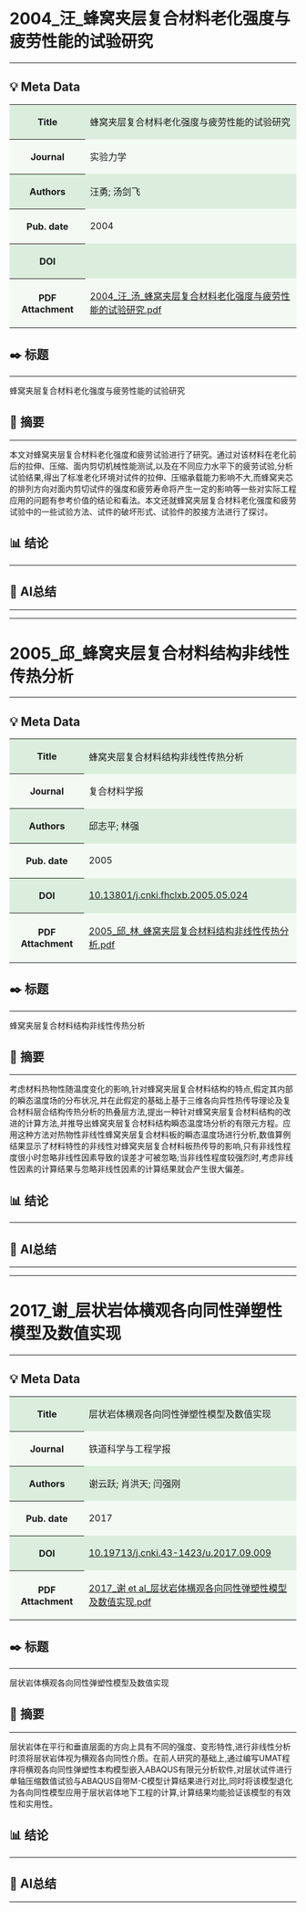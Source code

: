 # 2004_汪_蜂窝夹层复合材料老化强度与疲劳性能的试验研究

* * *

## 💡 Meta Data

<table><tbody><tr><th style="background-color:#dbeedd;"><p style="text-align: middle">Title</p></th><td style="background-color:#dbeedd;">蜂窝夹层复合材料老化强度与疲劳性能的试验研究</td></tr><tr><th style="background-color:#f3faf4;"><p style="text-align:  middle">Journal</p></th><td style="background-color:#f3faf4;">实验力学</td></tr><tr><th style="background-color:#dbeedd;"><p style="text-align:  middle">Authors</p></th><td style="background-color:#dbeedd;">汪勇; 汤剑飞</td></tr><tr><th style="background-color:#f3faf4;"><p style="text-align: middle">Pub. date</p></th><td style="background-color:#f3faf4;">2004</td></tr><tr><th style="background-color:#dbeedd;"><p style="text-align: middle">DOI</p></th><td style="background-color:#dbeedd;"><a href="https://doi.org/"></a></td></tr><tr><th style="background-color:#f3faf4;"><p style="text-align: middle">PDF Attachment</p></th><td style="background-color:#f3faf4;"><p><a href="zotero://open-pdf/library/items/B6STRXDU">2004_汪_汤_蜂窝夹层复合材料老化强度与疲劳性能的试验研究.pdf</a></p></td></tr></tbody></table>

## ✒️ 标题

* * *

蜂窝夹层复合材料老化强度与疲劳性能的试验研究

## 📜 摘要

* * *

本文对蜂窝夹层复合材料老化强度和疲劳试验进行了研究。通过对该材料在老化前后的拉伸、压缩、面内剪切机械性能测试,以及在不同应力水平下的疲劳试验,分析试验结果,得出了标准老化环境对试件的拉伸、压缩承载能力影响不大,而蜂窝夹芯的排列方向对面内剪切试件的强度和疲劳寿命将产生一定的影响等一些对实际工程应用的问题有参考价值的结论和看法。本文还就蜂窝夹层复合材料老化强度和疲劳试验中的一些试验方法、试件的破坏形式、试验件的胶接方法进行了探讨。

## 📊 结论

* * *

## 🚩 AI总结

* * *

---

# 2005_邱_蜂窝夹层复合材料结构非线性传热分析

* * *

## 💡 Meta Data

<table><tbody><tr><th style="background-color:#dbeedd;"><p style="text-align: middle">Title</p></th><td style="background-color:#dbeedd;">蜂窝夹层复合材料结构非线性传热分析</td></tr><tr><th style="background-color:#f3faf4;"><p style="text-align:  middle">Journal</p></th><td style="background-color:#f3faf4;">复合材料学报</td></tr><tr><th style="background-color:#dbeedd;"><p style="text-align:  middle">Authors</p></th><td style="background-color:#dbeedd;">邱志平; 林强</td></tr><tr><th style="background-color:#f3faf4;"><p style="text-align: middle">Pub. date</p></th><td style="background-color:#f3faf4;">2005</td></tr><tr><th style="background-color:#dbeedd;"><p style="text-align: middle">DOI</p></th><td style="background-color:#dbeedd;"><a href="https://doi.org/10.13801/j.cnki.fhclxb.2005.05.024">10.13801/j.cnki.fhclxb.2005.05.024</a></td></tr><tr><th style="background-color:#f3faf4;"><p style="text-align: middle">PDF Attachment</p></th><td style="background-color:#f3faf4;"><p><a href="zotero://open-pdf/library/items/EUPVUWDG">2005_邱_林_蜂窝夹层复合材料结构非线性传热分析.pdf</a></p></td></tr></tbody></table>

## ✒️ 标题

* * *

蜂窝夹层复合材料结构非线性传热分析

## 📜 摘要

* * *

考虑材料热物性随温度变化的影响,针对蜂窝夹层复合材料结构的特点,假定其内部的瞬态温度场的分布状况,并在此假定的基础上基于三维各向异性热传导理论及复合材料层合结构传热分析的热叠层方法,提出一种针对蜂窝夹层复合材料结构的改进的计算方法,并推导出蜂窝夹层复合材料结构瞬态温度场分析的有限元方程。应用这种方法对热物性非线性蜂窝夹层复合材料板的瞬态温度场进行分析,数值算例结果显示了材料特性的非线性对蜂窝夹层复合材料板热传导的影响,只有非线性程度很小时忽略非线性因素导致的误差才可被忽略;当非线性程度较强烈时,考虑非线性因素的计算结果与忽略非线性因素的计算结果就会产生很大偏差。

## 📊 结论

* * *

## 🚩 AI总结

* * *

---

# 2017_谢_层状岩体横观各向同性弹塑性模型及数值实现

* * *

## 💡 Meta Data

<table><tbody><tr><th style="background-color:#dbeedd;"><p style="text-align: middle">Title</p></th><td style="background-color:#dbeedd;">层状岩体横观各向同性弹塑性模型及数值实现</td></tr><tr><th style="background-color:#f3faf4;"><p style="text-align:  middle">Journal</p></th><td style="background-color:#f3faf4;">铁道科学与工程学报</td></tr><tr><th style="background-color:#dbeedd;"><p style="text-align:  middle">Authors</p></th><td style="background-color:#dbeedd;">谢云跃; 肖洪天; 闫强刚</td></tr><tr><th style="background-color:#f3faf4;"><p style="text-align: middle">Pub. date</p></th><td style="background-color:#f3faf4;">2017</td></tr><tr><th style="background-color:#dbeedd;"><p style="text-align: middle">DOI</p></th><td style="background-color:#dbeedd;"><a href="https://doi.org/10.19713/j.cnki.43-1423/u.2017.09.009">10.19713/j.cnki.43-1423/u.2017.09.009</a></td></tr><tr><th style="background-color:#f3faf4;"><p style="text-align: middle">PDF Attachment</p></th><td style="background-color:#f3faf4;"><p><a href="zotero://open-pdf/library/items/B2PXTANQ">2017_谢 et al_层状岩体横观各向同性弹塑性模型及数值实现.pdf</a></p></td></tr></tbody></table>

## ✒️ 标题

* * *

层状岩体横观各向同性弹塑性模型及数值实现

## 📜 摘要

* * *

层状岩体在平行和垂直层面的方向上具有不同的强度、变形特性,进行非线性分析时须将层状岩体视为横观各向同性介质。在前人研究的基础上,通过编写UMAT程序将横观各向同性弹塑性本构模型嵌入ABAQUS有限元分析软件,对层状试件进行单轴压缩数值试验与ABAQUS自带M-C模型计算结果进行对比,同时将该模型退化为各向同性模型应用于层状岩体地下工程的计算,计算结果均能验证该模型的有效性和实用性。

## 📊 结论

* * *

## 🚩 AI总结

* * *